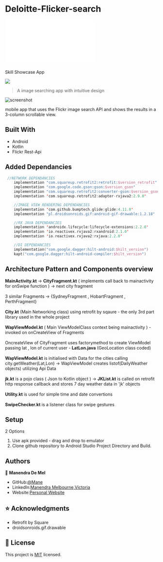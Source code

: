 #  Deloitte-Flicker-search 
![screenshot](./app/src/main/res/drawable/dfs_icon.xml)  

Skill Showcase App

![](https://img.shields.io/badge/Code-Kotlin%2FJava-brightgreen)

> A image searching app with intuitive design

![screenshot](./utuwapgif.gif)

mobile app that uses the Flickr image search API and shows the results in a 3-column scrollable view.

## Built With

- Android
- Kotlin 
- Flickr Rest-Api

## Added Dependancies

```kotlin
 //NETWORK DEPENDANCIES
    implementation "com.squareup.retrofit2:retrofit:$version_retrofit"
    implementation "com.google.code.gson:gson:$version_gson"
    implementation "com.squareup.retrofit2:converter-gson:$version_gson_converter"
    implementation 'com.squareup.retrofit2:adapter-rxjava2:2.9.0'

    //IMAGE VIEW RENDERING DEPENDANCIES
    implementation 'com.github.bumptech.glide:glide:4.11.0'
    implementation "pl.droidsonroids.gif:android-gif-drawable:1.2.18"

    //RX JAVA DEPENDANCIES
    implementation 'androidx.lifecycle:lifecycle-extensions:2.2.0'
    implementation 'io.reactivex.rxjava2:rxandroid:2.1.0'
    implementation 'io.reactivex.rxjava2:rxjava:2.2.0'

    //DI DEPENDANCIES
    implementation("com.google.dagger:hilt-android:$hilt_version")
    kapt("com.google.dagger:hilt-android-compiler:$hilt_version")
```


## Architecture Pattern and Components overview

**MainActivity.kt** -> **CityFragment.kt** ( implements call back to mainactivity for onSwipe function ) -> next city fragment<br/><br/>
3 similar Fragments -> {SydneyFragment , HobartFragment , PerthFragment}<br/><br/>
**City.kt** (Main Networking class) using retrofit by sqaure - the only 3rd part library used in the whole project<br/><br/>
**WapViewModel.kt** ( Main ViewModelClass context being mainactivity ) - invoked on onCreateView of Fragments<br/><br/>
OncreateView of CityFragment uses factorymethod to create ViewModel passing lat , lon of current user - **LatLon.java** (GeoLocation class coded)<br/><br/>
**WapViewModel.kt** is initialised with Data for the cities calling city.getWeather(Lat,Lon) -> WapViewModel creates listof(DailyWeather objects) utilizing Api Data<br/><br/>
**jk.kt** is a pojo class ( Json to Kotlin object ) -> **JKList.kt** is called on retrofit http response callback and stores 7 day weather data in 'jk' objects<br/><br/>
**Utility.kt** is used for simple time and date convertions<br/><br/>
**SwipeChecker.kt** is a listener class for swipe gestures


## Setup

2 Options
1. Use apk provided - drag and drop to emulator 
2. Clone github repository to Android Studio Project Directory and Build.




## Authors

👤 **Manendra De Mel**

- GitHub:[@Mane](https://github.com/MDeMel-Dev)
- LinkedIn:[Manendra Melbourne,Victoria](https://www.linkedin.com/in/manendra-de-mel)
- Website:[Personal Website](https://mnc22.com)

## ⭐️ Acknowledgments

- Retrofit by Square
- droidsonroids.gif.drawable

## 📝 License

This project is [MIT](lic.url) licensed.

